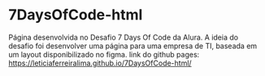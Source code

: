 # 7DaysOfCode-html
Página desenvolvida no Desafio 7 Days Of Code da Alura. A ideia do desafio foi desenvolver uma página para uma empresa de TI, baseada em um layout disponibilizado no figma.
link do github pages:  https://leticiaferreiralima.github.io/7DaysOfCode-html/
